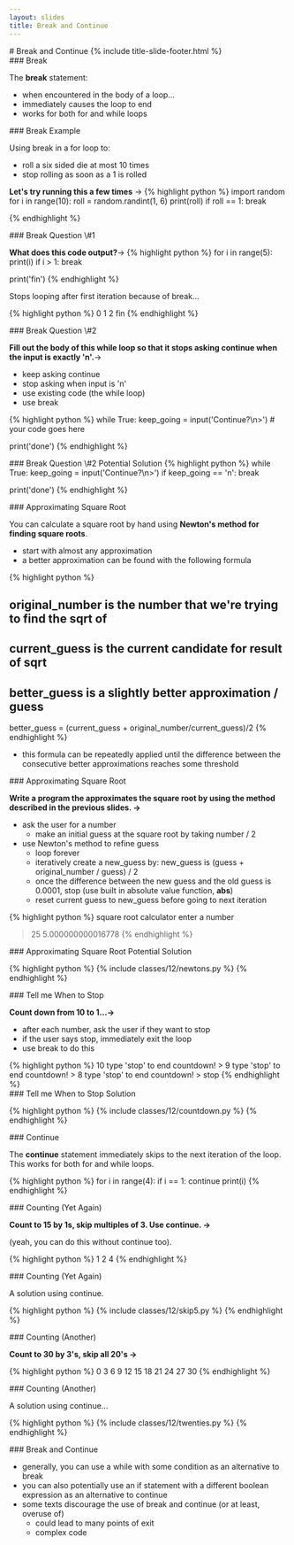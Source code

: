 ```yaml
---
layout: slides
title: Break and Continue 
---
```


<section markdown="block" class="title-slide">
#  Break and Continue
{% include title-slide-footer.html %}
</section>

<section markdown="block">
###  Break

The __break__ statement:

* when encountered in the body of a loop... 
* immediately causes the loop to end
* works for both for and while loops

</section>

<section markdown="block">
###  Break Example

Using break in a for loop to: 

* roll a six sided die at most 10 times
* stop rolling as soon as a 1 is rolled 

__Let's try running this a few times__ &rarr;
{% highlight python %} 
import random
for i in range(10):
	roll = random.randint(1, 6)
	print(roll)
	if roll == 1:
		break

{% endhighlight %}
</section>

<section markdown="block">
###  Break Question \#1

__What does this code output?__&rarr;
{% highlight python %} 
for i in range(5):
	print(i)
	if i > 1:
		break

print('fin')
{% endhighlight %}

<div class="incremental" markdown="block">
Stops looping after first iteration because of break...

{% highlight python %} 
0
1
2
fin
{% endhighlight %}
</div>
</section>

<section markdown="block">
###  Break Question \#2

__Fill out the body of this while loop so that it stops asking continue when the input is exactly 'n'.__&rarr;

* keep asking continue
* stop asking when input is 'n'
* use existing code (the while loop)
* use break

{% highlight python %} 
while True:
	keep_going = input('Continue?\n>')
	# your code goes here

print('done')
{% endhighlight %}


</section>

<section markdown="block">
###   Break Question \#2 Potential Solution
{% highlight python %} 
while True:
	keep_going = input('Continue?\n>')
	if keep_going == 'n':
		break

print('done')
{% endhighlight %}
</section>

<section markdown="block">
###   Approximating Square Root

You can calculate a square root by hand using __Newton's method for finding square roots__.

* start with almost any approximation
* a better approximation can be found with the following formula

{% highlight python %}
#  original_number is the number that we're trying to find the sqrt of
#  current_guess is the current candidate for result of sqrt
#  better_guess is a slightly better approximation / guess

better_guess = (current_guess + original_number/current_guess)/2
{% endhighlight %}

* this formula can be repeatedly applied until the difference between the consecutive better approximations reaches some threshold
</section>

<section markdown="block">
###   Approximating Square Root

__Write a program the approximates the square root by using the method described in the previous slides. &rarr;__

* ask the user for a number
	* make an initial guess at the square root by taking number / 2
* use Newton's method to refine guess
	* loop forever
	* iteratively create a new_guess by: new_guess is (guess + original_number / guess) / 2
	* once the difference between the new guess and the old guess is 0.0001, stop (use built in absolute value function, __abs__)
	* reset current guess to new_guess before going to next iteration

{% highlight python %}
square root calculator
enter a number
> 25
5.000000000016778
{% endhighlight %}
</section>

<section markdown="block">
###   Approximating Square Root Potential Solution

{% highlight python %}
{% include classes/12/newtons.py %}
{% endhighlight %}
</section>

<section markdown="block">
###   Tell me When to Stop

__Count down from 10 to 1...&rarr;__

* after each number, ask the user if they want to stop
* if the user says stop, immediately exit the loop
* use break to do this

<div class='incremental'>
{% highlight python %} 
10
type 'stop' to end countdown!
> 
9
type 'stop' to end countdown!
> 
8
type 'stop' to end countdown!
> stop
{% endhighlight %}
</div>

</section>

<section markdown="block">
###  Tell me When to Stop Solution

{% highlight python %}
{% include classes/12/countdown.py %}
{% endhighlight %}
</section>

<section markdown="block">
###  Continue

The __continue__ statement immediately skips to the next iteration of the loop.  This works for both for and while loops.

{% highlight python %} 
for i in range(4):
	if i == 1:
		continue
	print(i)
{% endhighlight %}
</section>

<section markdown="block">
###  Counting (Yet Again)

__Count to 15 by 1s, skip multiples of 3.  Use continue.  &rarr;__

(yeah, you can do this without continue too).

{% highlight python %} 
1
2
4
{% endhighlight %}
</section>

<section markdown="block">
###  Counting (Yet Again)

A solution using continue.

{% highlight python %} 
{% include classes/12/skip5.py %}
{% endhighlight %}
</section>

<section markdown="block">
###  Counting (Another)

__Count to 30 by 3's, skip all 20's &rarr;__

{% highlight python %} 
0
3
6
9
12
15
18
21
24
27
30
{% endhighlight %}
</section>

<section markdown="block">
###  Counting (Another)

A solution using continue...

{% highlight python %} 
{% include classes/12/twenties.py %}
{% endhighlight %}
</section>

<section markdown="block">
###  Break and Continue

* generally, you can use a while with some condition as an alternative to break
* you can also potentially use an if statement with a different boolean expression as an alternative to continue
* some texts discourage the use of break and continue (or at least, overuse of)
	* could lead to many points of exit
	* complex code
</section>

<!--
<section markdown="block">
##  [Turtle](turtle.html)
</section>
-->
